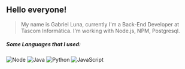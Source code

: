 ## Hello everyone!

>My name is Gabriel Luna, currently I'm a Back-End Developer at Tascom Informática. I'm working with Node.js, NPM, Postgresql.

##### Some Languages that I used:
![Node](https://img.shields.io/badge/-Nodejs-00FA9A?logo=javascript&logoColor=white&style=for-the-badge)  ![Java](https://img.shields.io/badge/java-%23ED8B00.svg?style=for-the-badge&logo=java&logoColor=white)  ![Python](https://img.shields.io/badge/python-3670A0?style=for-the-badge&logo=python&logoColor=ffdd54)  ![JavaScript](https://img.shields.io/badge/-JavaScript-FFD700?logo=javascript&logoColor=black&style=for-the-badge)
